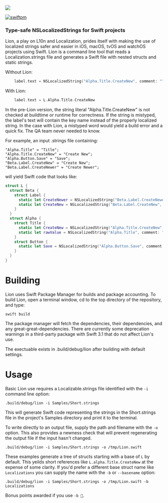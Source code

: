 <img src="http://qmchenry.com/lion-logo2.svg"/>

[![swiftpm](https://img.shields.io/badge/spm-compatible-brightgreen.svg?style=flat)](https://swift.org/package-manager)


### Type-safe NSLocalizedStrings for Swift projects

Lion, a play on L10n and Localization, prides itself with making the use of localized strings safer and easier in iOS, 
macOS, tvOS and watchOS projects using Swift. Lion is a command line tool that reads a Localization.strings file and
generates a Swift file with nested structs and static strings.

Without Lion:

```swift
    label.text = NSLocalizedString("Alpha.Title.CreateNew", comment: "")
```

With Lion:
```swift
    label.text = L.Alpha.Title.CreateNew
```

In the pre-Lion version, the string literal "Alpha.Title.CreateNew" is not checked at buildtime or runtime for correctness.
If the string is mistyped, the label's text will contain the key name instead of the properly localized string. In the
case with Lion, a mistyped word would yield a build error and a quick fix. The QA team never needed to know.

For example, an input .strings file containing:

```asciidoc
"Alpha.Title" = "Title";
"Alpha.Title.CreateNew" = "Create New";
"Alpha.Button.Save" = "Save";
"Beta.Label.CreateNew" = "Create New";
"Beta.Label.CreateNewer" = "Create Newer";
```

will yield Swift code that looks like:

```swift
struct L {
  struct Beta {
    struct Label {
      static let CreateNewer = NSLocalizedString("Beta.Label.CreateNewer", comment: "")
      static let CreateNew = NSLocalizedString("Beta.Label.CreateNew", comment: "")
    }
  }
  struct Alpha {
    struct Title {
      static let CreateNew = NSLocalizedString("Alpha.Title.CreateNew", comment: "")
      static let rawValue = NSLocalizedString("Alpha.Title", comment: "")
    }
    struct Button {
      static let Save = NSLocalizedString("Alpha.Button.Save", comment: "")
    }
  }
}
```

# Building

Lion uses Swift Package Manager for builds and package accounting. To build Lion, open a terminal window, cd to the top directory of the repository, and type:

```asciidoc
swift build
```

The package manager will fetch the dependencies, their dependencies, and any great-great-dependencies. There are currently some deprecation warnings in a third-party package with Swift 3.1 that do not affect Lion's use.

The exectuable exists in .build/debug/lion after building with default settings.

# Usage

Basic Lion use requires a Localizable.strings file identified with the `-i` command line option:

```asciidoc
.build/debug/lion -i Samples/Short.strings
```

This will generate Swift code representing the strings in the Short.strings file in the project's Samples directory and print it to the terminal. 

To write directly to an output file, supply the path and filename with the `-o` option. This also provides a newness check that will prevent regenerating the output file if the input hasn't changed. 

```asciidoc
.build/debug/lion -i Samples/Short.strings -o /tmp/Lion.swift
```

These examples generate a tree of structs starting with a base of `L` by default. This yeilds short references like `L.alpha.Title.CreateNew` at the expense of some clarity. If you'd prefer a different base struct name like `Localizations` you can supply the name with the `-b` or `--basename` option:

```asciidoc
.build/debug/lion -i Samples/Short.strings -o /tmp/Lion.swift -b Localizations
```

Bonus points awarded if you use `-b 🦁`.

